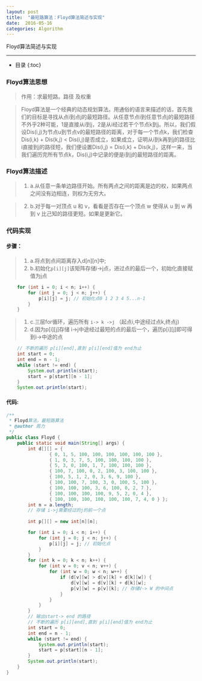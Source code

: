```yaml
---
layout: post
title:  "最短路算法：Floyd算法简述与实现"
date:  2016-05-16
categories: Algorithm
---
```


Floyd算法简述与实现

---

- 目录
{:toc}

### Floyd算法思想

> 作用：求最短路。路径 及权重

>  Floyd算法是一个经典的动态规划算法。用通俗的语言来描述的话，首先我们的目标是寻找从点i到点j的最短路径。从任意节点i到任意节点j的最短路径不外乎2种可能，1是直接从i到j，2是从i经过若干个节点k到j。所以，我们假设Dis(i,j)为节点u到节点v的最短路径的距离，对于每一个节点k，我们检查Dis(i,k) + Dis(k,j) < Dis(i,j)是否成立，如果成立，证明从i到k再到j的路径比i直接到j的路径短，我们便设置Dis(i,j) = Dis(i,k) + Dis(k,j)，这样一来，当我们遍历完所有节点k，Dis(i,j)中记录的便是i到j的最短路径的距离。

### Floyd算法描述

> 1. a.从任意一条单边路径开始。所有两点之间的距离是边的权，如果两点之间没有边相连，则权为无穷大。 　　

> 2. b.对于每一对顶点 u 和 v，看看是否存在一个顶点 w 使得从 u 到 w 再到 v 比己知的路径更短。如果是更新它。

### 代码实现

#### 步骤：

> 1. a.将点到点间距离存入d[n][n]中;
> 2. b.初始化`p[i][j]`该矩阵存储i->j点，进过点的最后一个，初始化直接赋值为j点

```java
	for (int i = 0; i < n; i++) {
		for (int j = 0; j < n; j++) {
			p[i][j] = j; // 初始化点0 1 2 3 4 5...n-1
		}
	}
```

> 1. c.三层for循环，遍历所有 `i-> k ->j` （起点i,中途经过点k,终点j)
> 2. d.因为p[i][j]存储 i->j中途经过最短的点的最后一个，遍历p[i][j]即可得到i->中途的点

```java
	// 不断的遍历 p[i][end],直到 p[i][end]值为 end为止
	int start = 0;
	int end = n - 1;
	while (start != end) {
		System.out.println(start);
		start = p[start][n - 1];
	}
	System.out.println(start);
```
 

#### 代码:

```java
/**
 * Floyd算法，最短路算法
 * @author 周力
 */
public class Floyd {
	public static void main(String[] args) {
		int d[][] = { 
				{ 0, 1, 5, 100, 100, 100, 100, 100, 100 },
				{ 1, 0, 3, 7, 5, 100, 100, 100, 100 },
				{ 5, 3, 0, 100, 1, 7, 100, 100, 100 }, 
				{ 100, 7, 100, 0, 2, 100, 3, 100, 100 },
				{ 100, 5, 1, 2, 0, 3, 6, 9, 100 }, 
				{ 100, 100, 7, 100, 3, 0, 100, 5, 100 },
				{ 100, 100, 100, 3, 6, 100, 0, 2, 7 },
				{ 100, 100, 100, 100, 9, 5, 2, 0, 4 },
				{ 100, 100, 100, 100, 100, 100, 7, 4, 0 } };		
		int n = a.length;
		// 存储 i->j需要经过的j的前一个点
		
		int p[][] = new int[n][n];

		for (int i = 0; i < n; i++) {
			for (int j = 0; j < n; j++) {
				p[i][j] = j; // 初始化点
			}
		}
		for (int k = 0; k < n; k++) {
			for (int v = 0; v < n; v++) {
				for (int w = 0; w < n; w++) {
					if (d[v][w] > d[v][k] + d[k][w]) {
						d[v][w] = d[v][k] + d[k][w];
						p[v][w] = p[v][k]; // 存储V-> W 的中间点
					}
				}
			}
		}
		// 输出start-> end 的路径
		// 不断的遍历 p[i][end],直到 p[i][end]值为 end为止
		int start = 0;
		int end = n - 1;
		while (start != end) {
			System.out.println(start);
			start = p[start][n - 1];
		}
		System.out.println(start);
	}
}
```
